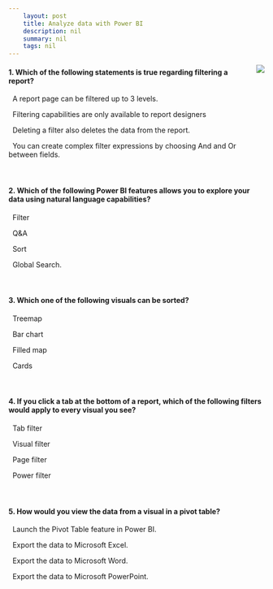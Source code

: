 ```yaml
---
    layout: post
    title: Analyze data with Power BI  
    description: nil
    summary: nil
    tags: nil
---
```



 <a target="_blank" href="https://docs.microsoft.com/en-us/learn/modules/analyze-data-power-bi/5-knowledge-check/"><i class="fas fa-external-link-alt"></i> </a>
 <img align="right" src="https://docs.microsoft.com/en-us/learn/achievements/analyze-explore-data-power-bi.svg">
####  1. Which of the following statements is true regarding filtering a report?


<i class='far fa-square'></i> &nbsp;&nbsp;A report page can be filtered up to 3 levels.

<i class='far fa-square'></i> &nbsp;&nbsp;Filtering capabilities are only available to report designers

<i class='far fa-square'></i> &nbsp;&nbsp;Deleting a filter also deletes the data from the report.

<i class='fas fa-check-square' style='color: Dodgerblue;'></i> &nbsp;&nbsp;You can create complex filter expressions by choosing And and Or between fields.
<br />
<br />
<br />

####  2. Which of the following Power BI features allows you to explore your data using natural language capabilities?


<i class='far fa-square'></i> &nbsp;&nbsp;Filter

<i class='fas fa-check-square' style='color: Dodgerblue;'></i> &nbsp;&nbsp;Q&A

<i class='far fa-square'></i> &nbsp;&nbsp;Sort

<i class='far fa-square'></i> &nbsp;&nbsp;Global Search.
<br />
<br />
<br />

####  3. Which one of the following visuals can be sorted?


<i class='far fa-square'></i> &nbsp;&nbsp;Treemap

<i class='fas fa-check-square' style='color: Dodgerblue;'></i> &nbsp;&nbsp;Bar chart

<i class='far fa-square'></i> &nbsp;&nbsp;Filled map

<i class='far fa-square'></i> &nbsp;&nbsp;Cards
<br />
<br />
<br />

####  4. If you click a tab at the bottom of a report, which of the following filters would apply to every visual you see?


<i class='far fa-square'></i> &nbsp;&nbsp;Tab filter

<i class='far fa-square'></i> &nbsp;&nbsp;Visual filter

<i class='fas fa-check-square' style='color: Dodgerblue;'></i> &nbsp;&nbsp;Page filter

<i class='far fa-square'></i> &nbsp;&nbsp;Power filter
<br />
<br />
<br />

####  5. How would you view the data from a visual in a pivot table?


<i class='far fa-square'></i> &nbsp;&nbsp;Launch the Pivot Table feature in Power BI.

<i class='fas fa-check-square' style='color: Dodgerblue;'></i> &nbsp;&nbsp;Export the data to Microsoft Excel.

<i class='far fa-square'></i> &nbsp;&nbsp;Export the data to Microsoft Word.

<i class='far fa-square'></i> &nbsp;&nbsp;Export the data to Microsoft PowerPoint.
<br />
<br />
<br />
